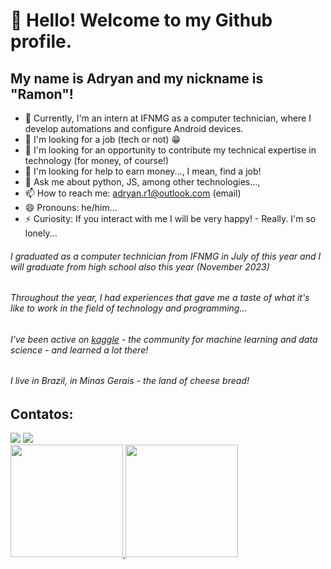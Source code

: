 <!-- ![snake gif](https://raw.githubusercontent.com/Outcast001/Outcast001/output/github-contribution-grid-snake.svg) -->

# 👋 Hello! Welcome to my Github profile.
## My name is Adryan and my nickname is "Ramon"!

- 🔭 Currently, I'm an intern at IFNMG as a computer technician, where I develop automations and configure Android devices.
- 🌱 I'm looking for a job (tech or not) 😁
- 👯 I'm looking for an opportunity to contribute my technical expertise in technology (for money, of course!)
- 🤔 I'm looking for help to earn money..., I mean, find a job!
- 💬 Ask me about python, JS, among other technologies...,
- 📫 How to reach me: adryan.r1@outlook.com (email)
- 😄 Pronouns: he/him...
- ⚡ Curiosity: If you interact with me I will be very happy! - Really. I'm so lonely...

<!-- ![Snake animation](https://github.com/Outcast001/Outcast001/blob/output/github-contribution-grid-snake.svg) -->

<h6>I graduated as a computer technician from IFNMG in July of this year and I will graduate from high school also this year (November 2023)</h6>
<h6>Throughout the year, I had experiences that gave me a taste of what it's like to work in the field of technology and programming...</h6>
<h6>I've been active on <a href="https://www.kaggle.com/" target="blank_">kaggle</a> - the community for machine learning and data science - and learned a lot there!</h6>
<h6>I live in Brazil, in Minas Gerais - the land of cheese bread!</h6>

## Contatos:

<div>
<a href="https://www.linkedin.com/in/adryan-ramon-182566245/" target="_blank"><img src="https://img.shields.io/badge/-LinkedIn-%230077B5?style=for-the-badge&logo=linkedin&logoColor=white" target="_blank"></a>
<a href="https://Instagram.com/adryan.r1.dev" target="_blank"><img src="https://img.shields.io/badge/-Instagram-%23E4405F?style=for-the-badge&logo=Instagram&logoColor=white"/></a>
</div>
<div>
<a href="https://github.com/Outcast001">
<img height="180em" src="https://github-readme-stats.vercel.app/api/top-langs/?username=Outcast001&layout=compact&langs_count=7&theme=merko">
<img height="180em" src="https://github-readme-stats.vercel.app/api?username=Outcast001&show_icons=true&theme=merko&include_all_commits=true&count_private=true"></a>
</div>

